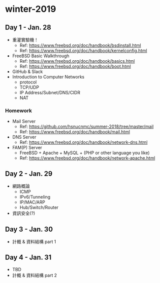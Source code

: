 # winter-2019
## Day 1 - Jan. 28
- 重灌實驗機！
  - Ref: https://www.freebsd.org/doc/handbook/bsdinstall.html
  - Ref: https://www.freebsd.org/doc/handbook/kernelconfig.html
- FreeBSD Basic Walkthrough
  - Ref: https://www.freebsd.org/doc/handbook/basics.html
  - Ref: https://www.freebsd.org/doc/handbook/boot.html
- GitHub & Slack
- Introduction to Computer Networks
  - protocol
  - TCP/UDP
  - IP Address/Subnet/DNS/CIDR
  - NAT

### Homework
- Mail Server
  - Ref: https://github.com/hsnucnmc/summer-2018/tree/master/mail
  - Ref: https://www.freebsd.org/doc/handbook/mail.html
- DNS Server
  - Ref: https://www.freebsd.org/doc/handbook/network-dns.html
- FAM(P) Server
  - FreeBSD + Apache + MySQL + (PHP or other language you like)
  - Ref: https://www.freebsd.org/doc/handbook/network-apache.html

## Day 2 - Jan. 29
- 網路概論
  - ICMP
  - IPv6/Tunneling
  - IP/MAC/ARP
  - Hub/Switch/Router
- 資訊安全(?)

## Day 3 - Jan. 30
- 計概 & 資料結構 part 1

## Day 4 - Jan. 31
- TBD
- 計概 & 資料結構 part 2
